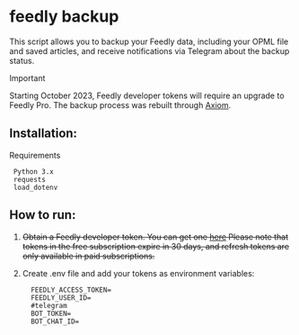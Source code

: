# feedly backup
This script allows you to backup your Feedly data, including your OPML file and saved articles, and receive notifications via Telegram about the backup status.
> [!IMPORTANT]  
> Starting October 2023, Feedly developer tokens will require an upgrade to Feedly Pro. The backup process was rebuilt through [Axiom](https://axiom.ai/).

## Installation:

 Requirements

     Python 3.x
     requests
     load_dotenv


## How to run:

1. ~~Obtain a Feedly developer token. You can get one [here](https://feedly.com/v3/auth/dev) Please note that tokens in the free subscription expire in 30 days, and refresh tokens are only available in paid subscriptions.~~

2. Create .env file and add your tokens as environment variables:
   ```
     FEEDLY_ACCESS_TOKEN=
     FEEDLY_USER_ID=
     #telegram
     BOT_TOKEN=
     BOT_CHAT_ID=
   ```

